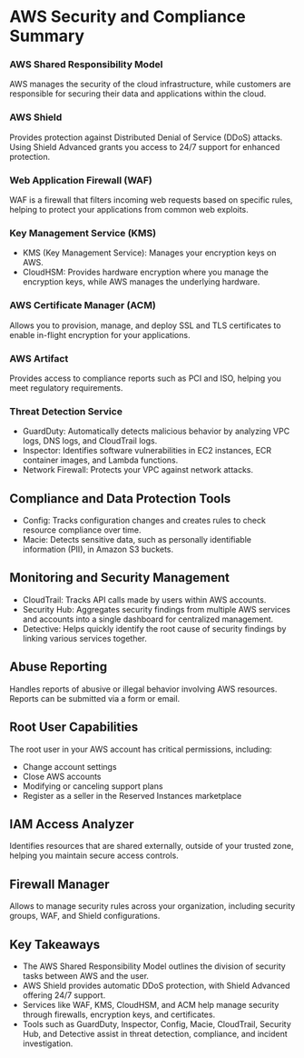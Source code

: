# AWS Security and Compliance Summary

### AWS Shared Responsibility Model

AWS manages the security of the cloud infrastructure, while customers are responsible for securing their data and applications within the cloud.

### AWS Shield

Provides protection against Distributed Denial of Service (DDoS) attacks. Using Shield Advanced grants you access to 24/7 support for enhanced protection.

### Web Application Firewall (WAF)

WAF is a firewall that filters incoming web requests based on specific rules, helping to protect your applications from common web exploits.

### Key Management Service (KMS)

- KMS (Key Management Service): Manages your encryption keys on AWS.
- CloudHSM: Provides hardware encryption where you manage the encryption keys, while AWS manages the underlying hardware.

### AWS Certificate Manager (ACM)

Allows you to provision, manage, and deploy SSL and TLS certificates to enable in-flight encryption for your applications.

### AWS Artifact

Provides access to compliance reports such as PCI and ISO, helping you meet regulatory requirements.

### Threat Detection Service

- GuardDuty: Automatically detects malicious behavior by analyzing VPC logs, DNS logs, and CloudTrail logs.
- Inspector: Identifies software vulnerabilities in EC2 instances, ECR container images, and Lambda functions.
- Network Firewall: Protects your VPC against network attacks.

## Compliance and Data Protection Tools

- Config: Tracks configuration changes and creates rules to check resource compliance over time.
- Macie: Detects sensitive data, such as personally identifiable information (PII), in Amazon S3 buckets.

## Monitoring and Security Management

- CloudTrail: Tracks API calls made by users within AWS accounts.
- Security Hub: Aggregates security findings from multiple AWS services and accounts into a single dashboard for centralized management.
- Detective: Helps quickly identify the root cause of security findings by linking various services together.

## Abuse Reporting

Handles reports of abusive or illegal behavior involving AWS resources. Reports can be submitted via a form or email.

## Root User Capabilities

The root user in your AWS account has critical permissions, including:

- Change account settings
- Close AWS accounts
- Modifying or canceling support plans
- Register as a seller in the Reserved Instances marketplace

## IAM Access Analyzer

Identifies resources that are shared externally, outside of your trusted zone, helping you maintain secure access controls.

## Firewall Manager

Allows to manage security rules across your organization, including security groups, WAF, and Shield configurations.

## Key Takeaways

- The AWS Shared Responsibility Model outlines the division of security tasks between AWS and the user.
- AWS Shield provides automatic DDoS protection, with Shield Advanced offering 24/7 support.
- Services like WAF, KMS, CloudHSM, and ACM help manage security through firewalls, encryption keys, and certificates.
- Tools such as GuardDuty, Inspector, Config, Macie, CloudTrail, Security Hub, and Detective assist in threat detection, compliance, and incident investigation.